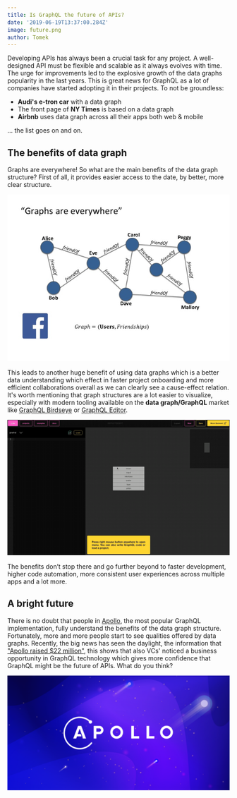 ```yaml
---
title: Is GraphQL the future of APIs?
date: '2019-06-19T13:37:00.284Z'
image: future.png
author: Tomek
---
```


Developing APIs has always been a crucial task for any project. A well-designed API must be flexible and scalable as it always evolves with time. The urge for improvements led to the explosive growth of the data graphs popularity in the last years. This is great news for GraphQL as a lot of companies have started adopting it in their projects. To not be groundless:

- **Audi's e-tron car** with a data graph
- The front page of **NY Times** is based on a data graph
- **Airbnb** uses data graph across all their apps both web & mobile

... the list goes on and on.


## The benefits of data graph

Graphs are everywhere! So what are the main benefits of the data graph structure? First of all, it provides easier access to the date, by better, more clear structure.

![Graphs are everywhere](datagraphs.jpg)

This leads to another huge benefit of using data graphs which is a better data understanding which effect in faster project onboarding and more efficient collaborations overall as we can clearly see a cause-effect relation. It's worth mentioning that graph structures are a lot easier to visualize, especially with modern tooling available on the **data graph/GraphQL** market like [GraphQL Birdseye](https://github.com/Novvum/graphql-birdseye) or [GraphQL Editor](https://graphqleditor.com/).

[![GraphQL schema visualized with GraphQL Editor](design_schema.gif)](https://graphqleditor.com/)


The benefits don’t stop there and go further beyond to faster development, higher code automation, more consistent user experiences across multiple apps and a lot more.

## A bright future

There is no doubt that people in [Apollo](https://www.apollographql.com/), the most popular GraphQL implementation, fully understand the benefits of the data graph structure. Fortunately, more and more people start to see qualities offered by data graphs. Recently, the big news has seen the daylight, the information that ["Apollo raised $22 million"](https://www.businesswire.com/news/home/20190612005247/en/Apollo-Raises-22-Million-Give-GraphQL-based-Data), this shows that also VCs' noticed a business opportunity in GraphQL technology which gives more confidence that GraphQL might be the future of APIs. What do you think?

![Apollo raised $22 milion](apollo.png)
